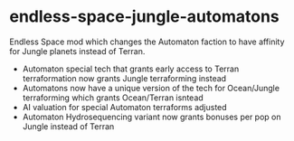 # endless-space-jungle-automatons
Endless Space mod which changes the Automaton faction to have affinity for Jungle planets instead of Terran.

  * Automaton special tech that grants early access to Terran terraformation now grants Jungle terraforming instead
  * Automatons now have a unique version of the tech for Ocean/Jungle terraforming which grants Ocean/Terran isntead
  * AI valuation for special Automaton terraforms adjusted
  * Automaton Hydrosequencing variant now grants bonuses per pop on Jungle instead of Terran
